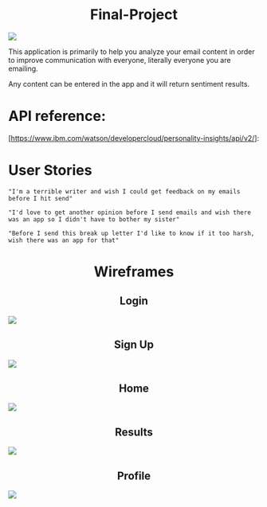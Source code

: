 <h1 align="center"> Final-Project </h1>

![](https://media.giphy.com/media/9nt9NckauzqJG/source.gif)


This application is primarily to help you analyze your email content in order to improve communication with everyone, literally everyone you are emailing.

Any content can be entered in the app and it will return sentiment results.


# API reference:

[https://www.ibm.com/watson/developercloud/personality-insights/api/v2/]:

# User Stories

`"I'm a terrible writer and wish I could get feedback on my emails before I hit send"`

`"I'd love to get another opinion before I send emails and wish there was an app so I didn't have to bother my sister"`

`"Before I send this break up letter I'd like to know if it too harsh, wish there was an app for that"`



<h1 align="center"> Wireframes  </h1>

<h2 align="center"> Login  </h2> 
 
![](http://i.imgur.com/hatCEZq.png)
        
 <h2 align="center"> Sign Up  </h2> 
  
![](http://i.imgur.com/ju1HNdW.png)
 
 <h2 align="center"> Home  </h2> 
 
![](http://i.imgur.com/rdRjusn.png)
 <h2 align="center"> Results  </h2> 
 
![](http://i.imgur.com/FFlEOJ7.png)
 <h2 align="center"> Profile  </h2> 
 
![](http://i.imgur.com/eHHd6mw.png)




